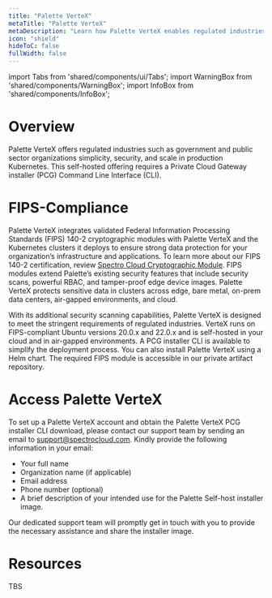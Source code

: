 ```yaml
---
title: "Palette VerteX"
metaTitle: "Palette VerteX"
metaDescription: "Learn how Palette VerteX enables regulated industries to meet stringent security requirements."
icon: "shield"
hideToC: false
fullWidth: false
---
```


import Tabs from 'shared/components/ui/Tabs';
import WarningBox from 'shared/components/WarningBox';
import InfoBox from 'shared/components/InfoBox';


# Overview

Palette VerteX offers regulated industries such as government and public sector organizations simplicity, security, and scale in production Kubernetes. This self-hosted offering requires a Private Cloud Gateway installer (PCG) Command Line Interface (CLI).

# FIPS-Compliance

Palette VerteX integrates validated Federal Information Processing Standards (FIPS) 140-2 cryptographic modules with Palette VerteX and the Kubernetes clusters it deploys to ensure strong data protection for your organization’s infrastructure and applications. To learn more about our FIPS 140-2 certification, review [Spectro Cloud Cryptographic Module](https://csrc.nist.gov/projects/cryptographic-module-validation-program/certificate/4349). FIPS modules extend Palette’s existing security features that include security scans, powerful RBAC, and tamper-proof edge device images. Palette VerteX protects sensitive data in clusters across edge, bare metal, on-prem data centers, air-gapped environments, and cloud. 

With its additional security scanning capabilities, Palette VerteX is designed to meet the stringent requirements of regulated industries. VerteX runs on FIPS-compliant Ubuntu versions 20.0.x and 22.0.x and is self-hosted in your cloud and in air-gapped environments. A PCG installer CLI is available to simplify the deployment process. You can also install Palette VerteX using a Helm chart. The required FIPS module is accessible in our private artifact repository.

# Access Palette VerteX

To set up a Palette VerteX account and obtain the Palette VerteX PCG installer CLI download, please contact our support team by sending an email to support@spectrocloud.com. Kindly provide the following information in your email:

- Your full name
- Organization name (if applicable)
- Email address
- Phone number (optional)
- A brief description of your intended use for the Palette Self-host installer image.

Our dedicated support team will promptly get in touch with you to provide the necessary assistance and share the installer image.

# Resources

TBS

<!-- - [Install Using Quick-Start Mode](/vertex/install-using-quick-start-mode)


- [Migrate Cluster to Enterprise Mode](/vertex/migrate-cluster-to-enterprise-mode) -->

<br />

<br />


